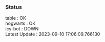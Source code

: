 ### Status


table : OK  
hogwarts : OK  
icy-bot : DOWN  
Latest Update : 2023-09-10 17:06:09.766130
